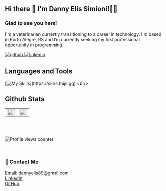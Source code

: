 ## Hi there 👋 I'm Danny Elis Simioni!🙋‍♀️
### Glad to see you here!
I'm a veterinarian currently transitioning to a career in technology. I'm based in Porto Alegre, RS and I'm currently seeking my first professional opportunity in programming.

<a href="https://github.com/DannyElis89" target="_blank">
  <img src=https://img.shields.io/badge/github-%2324292e.svg?&style=for-the-badge&logo=github&logoColor=white alt=github style="margin-bottom: 5px;" />
</a>
<a href="https://linkedin.com/in/dannyelissimioni/" target="_blank">
  <img src=https://img.shields.io/badge/linkedin-%231E77B5.svg?&style=for-the-badge&logo=linkedin&logoColor=white alt=linkedin style="margin-bottom: 5px;" />
</a>


## Languages and Tools
[![My Skills](https://skills.thijs.gg/icons?i=js,html,css,git,github,react,redux,docker,mysql,nodejs,express,ts,python,figma,mongodb,cs,)](https://skills.thijs.gg)
<br/>


## Github Stats
<table><tr><td valign="top" width="50%">

<img src="https://github-readme-stats.vercel.app/api?username=DannyElis89&show_icons=true&count_private=true&hide_border=true" align="left" style="width: 100%" />

</td><td valign="top" width="50%">

<img src="https://github-readme-stats.vercel.app/api/top-langs/?username=DannyElis89&hide_border=true&layout=compact" align="left" style="width: 100%" />

</td></tr></table>

<br/>



<br/>

![Profile views counter](https://komarev.com/ghpvc/?username=DannyElis89&&style=flat-square)


<br/>

### 📨  Contact Me
Email: dannyelis89@gmail.com <br>
[LinkedIn](linkedin.com/in/dannyelissimioni)<br>
[GitHub](github.com/dannyelissimioni)
<br />
